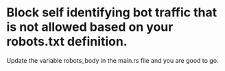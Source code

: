 # Block self identifying bot traffic that is not allowed based on your robots.txt definition.

Update the variable robots_body in the main.rs file and you are good to go.